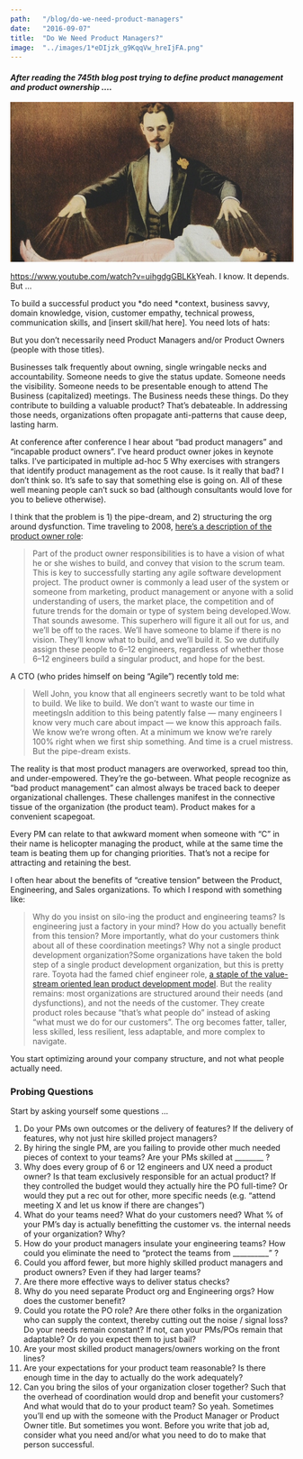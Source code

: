 ```yaml
---
path:	"/blog/do-we-need-product-managers"
date:	"2016-09-07"
title:	"Do We Need Product Managers?"
image:	"../images/1*eDIjzk_g9KqqVw_hreIjFA.png"
---
```


#### *After reading the 745th blog post trying to define product management and product ownership ….*

![](../images/1*eDIjzk_g9KqqVw_hreIjFA.png)

<https://www.youtube.com/watch?v=uihgdgGBLKk>Yeah. I know. It depends. But …

To build a successful product you *do need *context, business savvy, domain knowledge, vision, customer empathy, technical prowess, communication skills, and [insert skill/hat here]. You need lots of hats:

But you don’t necessarily need Product Managers and/or Product Owners (people with those titles).

Businesses talk frequently about owning, single wringable necks and accountability. Someone needs to give the status update. Someone needs the visibility. Someone needs to be presentable enough to attend The Business (capitalized) meetings. The Business needs these things. Do they contribute to building a valuable product? That’s debateable. In addressing those needs, organizations often propagate anti-patterns that cause deep, lasting harm.

At conference after conference I hear about “bad product managers” and “incapable product owners”. I’ve heard product owner jokes in keynote talks. I’ve participated in multiple ad-hoc 5 Why exercises with strangers that identify product management as the root cause. Is it really that bad? I don’t think so. It’s safe to say that something else is going on. All of these well meaning people can’t suck so bad (although consultants would love for you to believe otherwise).

I think that the problem is 1) the pipe-dream, and 2) structuring the org around dysfunction. Time traveling to 2008, [here’s a description of the product owner role](https://www.mountaingoatsoftware.com/agile/scrum/product-owner):


> Part of the product owner responsibilities is to have a vision of what he or she wishes to build, and convey that vision to the scrum team. This is key to successfully starting any agile software development project.
> The product owner is commonly a lead user of the system or someone from marketing, product management or anyone with a solid understanding of users, the market place, the competition and of future trends for the domain or type of system being developed.Wow. That sounds awesome. This superhero will figure it all out for us, and we’ll be off to the races. We’ll have someone to blame if there is no vision. They’ll know what to build, and we’ll build it. So we dutifully assign these people to 6–12 engineers, regardless of whether those 6–12 engineers build a singular product, and hope for the best.

A CTO (who prides himself on being “Agile”) recently told me:


> Well John, you know that all engineers secretly want to be told what to build. We like to build. We don’t want to waste our time in meetingsIn addition to this being patently false — many engineers I know very much care about impact — we know this approach fails. We know we’re wrong often. At a minimum we know we’re rarely 100% right when we first ship something. And time is a cruel mistress. But the pipe-dream exists.

The reality is that most product managers are overworked, spread too thin, and under-empowered. They’re the go-between. What people recognize as “bad product management” can almost always be traced back to deeper organizational challenges. These challenges manifest in the connective tissue of the organization (the product team). Product makes for a convenient scapegoat.

Every PM can relate to that awkward moment when someone with “C” in their name is helicopter managing the product, while at the same time the team is beating them up for changing priorities. That’s not a recipe for attracting and retaining the best.

I often hear about the benefits of “creative tension” between the Product, Engineering, and Sales organizations. To which I respond with something like:


> Why do you insist on silo-ing the product and engineering teams? Is engineering just a factory in your mind? How do you actually benefit from this tension? More importantly, what do your customers think about all of these coordination meetings? Why not a single product development organization?Some organizations have taken the bold step of a single product development organization, but this is pretty rare. Toyota had the famed chief engineer role, [a staple of the value-stream oriented lean product development model](http://www.lean.org/shook/DisplayObject.cfm?o=906). But the reality remains: most organizations are structured around their needs (and dysfunctions), and not the needs of the customer. They create product roles because “that’s what people do” instead of asking “what must we do for our customers”. The org becomes fatter, taller, less skilled, less resilient, less adaptable, and more complex to navigate.

You start optimizing around your company structure, and not what people actually need.

### Probing Questions

Start by asking yourself some questions …

1. Do your PMs own outcomes or the delivery of features? If the delivery of features, why not just hire skilled project managers?
2. By hiring the single PM, are you failing to provide other much needed pieces of context to your teams? Are your PMs skilled at \_\_\_\_\_\_\_\_ ?
3. Why does every group of 6 or 12 engineers and UX need a product owner? Is that team exclusively responsible for an actual product? If they controlled the budget would they actually hire the PO full-time? Or would they put a rec out for other, more specific needs (e.g. “attend meeting X and let us know if there are changes”)
4. What do your teams need? What do your customers need? What % of your PM’s day is actually benefitting the customer vs. the internal needs of your organization? Why?
5. How do your product managers insulate your engineering teams? How could you eliminate the need to “protect the teams from \_\_\_\_\_\_\_\_\_\_” ?
6. Could you afford fewer, but more highly skilled product managers and product owners? Even if they had larger teams?
7. Are there more effective ways to deliver status checks?
8. Why do you need separate Product org and Engineering orgs? How does the customer benefit?
9. Could you rotate the PO role? Are there other folks in the organization who can supply the context, thereby cutting out the noise / signal loss? Do your needs remain constant? If not, can your PMs/POs remain that adaptable? Or do you expect them to just bail?
10. Are your most skilled product managers/owners working on the front lines?
11. Are your expectations for your product team reasonable? Is there enough time in the day to actually do the work adequately?
12. Can you bring the silos of your organization closer together? Such that the overhead of coordination would drop and benefit your customers? And what would that do to your product team?
So yeah. Sometimes you’ll end up with the someone with the Product Manager or Product Owner title. But sometimes you wont. Before you write that job ad, consider what you need and/or what you need to do to make that person successful.

